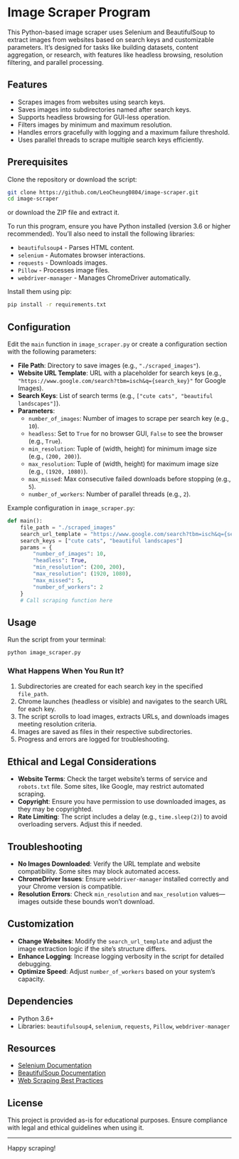 # Image Scraper Program

This Python-based image scraper uses Selenium and BeautifulSoup to extract images from websites based on search keys and customizable parameters. It’s designed for tasks like building datasets, content aggregation, or research, with features like headless browsing, resolution filtering, and parallel processing.

## Features
- Scrapes images from websites using search keys.
- Saves images into subdirectories named after search keys.
- Supports headless browsing for GUI-less operation.
- Filters images by minimum and maximum resolution.
- Handles errors gracefully with logging and a maximum failure threshold.
- Uses parallel threads to scrape multiple search keys efficiently.

## Prerequisites
Clone the repository or download the script:
```bash
git clone https://github.com/LeoCheung0804/image-scraper.git
cd image-scraper
```
or download the ZIP file and extract it.

To run this program, ensure you have Python installed (version 3.6 or higher recommended). You’ll also need to install the following libraries:

- `beautifulsoup4` - Parses HTML content.
- `selenium` - Automates browser interactions.
- `requests` - Downloads images.
- `Pillow` - Processes image files.
- `webdriver-manager` - Manages ChromeDriver automatically.

Install them using pip:
```bash
pip install -r requirements.txt
```

## Configuration
Edit the `main` function in `image_scraper.py` or create a configuration section with the following parameters:

- **File Path**: Directory to save images (e.g., `"./scraped_images"`).
- **Website URL Template**: URL with a placeholder for search keys (e.g., `"https://www.google.com/search?tbm=isch&q={search_key}"` for Google Images).
- **Search Keys**: List of search terms (e.g., `["cute cats", "beautiful landscapes"]`).
- **Parameters**:
  - `number_of_images`: Number of images to scrape per search key (e.g., `10`).
  - `headless`: Set to `True` for no browser GUI, `False` to see the browser (e.g., `True`).
  - `min_resolution`: Tuple of (width, height) for minimum image size (e.g., `(200, 200)`).
  - `max_resolution`: Tuple of (width, height) for maximum image size (e.g., `(1920, 1080)`).
  - `max_missed`: Max consecutive failed downloads before stopping (e.g., `5`).
  - `number_of_workers`: Number of parallel threads (e.g., `2`).

Example configuration in `image_scraper.py`:
```python
def main():
    file_path = "./scraped_images"
    search_url_template = "https://www.google.com/search?tbm=isch&q={search_key}"
    search_keys = ["cute cats", "beautiful landscapes"]
    params = {
        "number_of_images": 10,
        "headless": True,
        "min_resolution": (200, 200),
        "max_resolution": (1920, 1080),
        "max_missed": 5,
        "number_of_workers": 2
    }
    # Call scraping function here
```

## Usage
Run the script from your terminal:
```bash
python image_scraper.py
```

### What Happens When You Run It?
1. Subdirectories are created for each search key in the specified `file_path`.
2. Chrome launches (headless or visible) and navigates to the search URL for each key.
3. The script scrolls to load images, extracts URLs, and downloads images meeting resolution criteria.
4. Images are saved as files in their respective subdirectories.
5. Progress and errors are logged for troubleshooting.

## Ethical and Legal Considerations
- **Website Terms**: Check the target website’s terms of service and `robots.txt` file. Some sites, like Google, may restrict automated scraping.
- **Copyright**: Ensure you have permission to use downloaded images, as they may be copyrighted.
- **Rate Limiting**: The script includes a delay (e.g., `time.sleep(2)`) to avoid overloading servers. Adjust this if needed.

## Troubleshooting
- **No Images Downloaded**: Verify the URL template and website compatibility. Some sites may block automated access.
- **ChromeDriver Issues**: Ensure `webdriver-manager` installed correctly and your Chrome version is compatible.
- **Resolution Errors**: Check `min_resolution` and `max_resolution` values—images outside these bounds won’t download.

## Customization
- **Change Websites**: Modify the `search_url_template` and adjust the image extraction logic if the site’s structure differs.
- **Enhance Logging**: Increase logging verbosity in the script for detailed debugging.
- **Optimize Speed**: Adjust `number_of_workers` based on your system’s capacity.

## Dependencies
- Python 3.6+
- Libraries: `beautifulsoup4`, `selenium`, `requests`, `Pillow`, `webdriver-manager`

## Resources
- [Selenium Documentation](https://selenium-python.readthedocs.io/)
- [BeautifulSoup Documentation](https://www.crummy.com/software/BeautifulSoup/bs4/doc/)
- [Web Scraping Best Practices](https://oxylabs.io/blog/web-scraping-best-practices)

## License
This project is provided as-is for educational purposes. Ensure compliance with legal and ethical guidelines when using it.

---

Happy scraping!